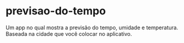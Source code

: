 # previsao-do-tempo

Um app no qual mostra a previsão do tempo, umidade e temperatura. Baseada na cidade que você colocar no aplicativo.
